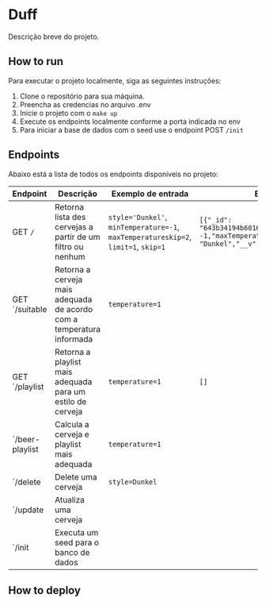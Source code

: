 # Duff

Descrição breve do projeto.

## How to run

Para executar o projeto localmente, siga as seguintes instruções:

1. Clone o repositório para sua máquina.
2. Preencha as credencias no arquivo .env
3. Inicie o projeto com o `make up`
4. Execute os endpoints localmente conforme a porta indicada no env
5. Para iniciar a base de dados com o seed use o endpoint POST `/init`

## Endpoints

Abaixo está a lista de todos os endpoints disponíveis no projeto:

| Endpoint | Descrição | Exemplo de entrada | Exemplo de saída |
| --- | --- | --- | --- |
| GET `/` | Retorna lista des cervejas a partir de um filtro ou nenhum | `style='Dunkel'`, `minTemperature=-1`, `maxTemperatureskip=2`, `limit=1`, `skip=1`  | `[{"_id": "643b34194b60163f3f469ff5","minTemperature": -1,"maxTemperature": 1"style": "Dunkel","__v": 0},]` |
| GET `/suitable | Retorna a  cerveja mais adequada de acordo com a temperatura informada | `temperature=1` |  |
| GET `/playlist | Retorna a playlist mais adequada para um estilo de cerveja | `temperature=1` | `[]` |
| `/beer-playlist | Calcula a cerveja e playlist mais adequada | `temperature=1` |  |
| `/delete | Delete uma cerveja | `style=Dunkel` |  |
| `/update | Atualiza uma cerveja |  |  |
| `/init | Executa um seed para o banco de dados |  |  |



## How to deploy

